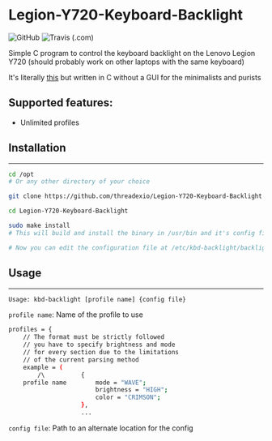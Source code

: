 # Legion-Y720-Keyboard-Backlight
![GitHub](https://img.shields.io/github/license/threadexio/Legion-Y720-Keyboard-Backlight?style=for-the-badge)
![Travis (.com)](https://img.shields.io/travis/com/threadexio/Legion-Y720-Keyboard-Backlight?style=for-the-badge)

Simple C program to control the keyboard backlight on the Lenovo Legion Y720 (should probably work on other laptops with the same keyboard)

It's literally [this](https://github.com/Izurii/Lenovo-Y720-KB-Led-Controller) but written in C without a GUI for the minimalists and purists

## Supported features:
- Unlimited profiles

## Installation
--------
```bash
cd /opt
# Or any other directory of your choice

git clone https://github.com/threadexio/Legion-Y720-Keyboard-Backlight

cd Legion-Y720-Keyboard-Backlight

sudo make install
# This will build and install the binary in /usr/bin and it's config files in /etc/kbd-backlight

# Now you can edit the configuration file at /etc/kbd-backlight/backlight.conf and add as many profiles as you want
```

## Usage
--------
```bash
Usage: kbd-backlight [profile name] {config file}
```

`profile name`: Name of the profile to use
```bash
profiles = {
	// The format must be strictly followed
	// you have to specify brightness and mode
	// for every section due to the limitations
	// of the current parsing method
	example = (
		/\          {
	profile name        mode = "WAVE";
		                brightness = "HIGH";
		                color = "CRIMSON";
		            },
                    ...
```

`config file`: Path to an alternate location for the config